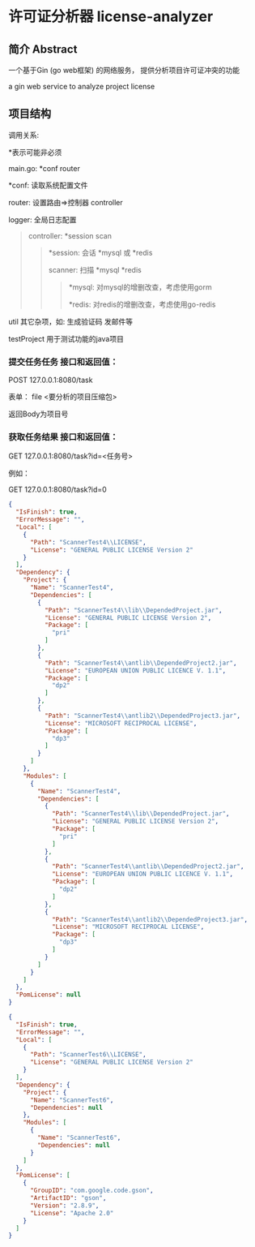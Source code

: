 # 许可证分析器 license-analyzer

## 简介 Abstract

一个基于Gin (go web框架) 的网络服务， 提供分析项目许可证冲突的功能

a gin web service to analyze project license

## 项目结构

调用关系:

*表示可能非必须

main.go: *conf router

*conf: 读取系统配置文件

router: 设置路由=>控制器 controller

logger: 全局日志配置

> controller: *session scan
>
> > *session: 会话 *mysql 或 *redis
> >
> > scanner: 扫描 *mysql *redis
> > > *mysql: 对mysql的增删改查，考虑使用gorm
> > >
> > > *redis: 对redis的增删改查，考虑使用go-redis

util 其它杂项，如: 生成验证码 发邮件等

testProject 用于测试功能的java项目

### 提交任务任务 接口和返回值：

POST 127.0.0.1:8080/task

表单： file <要分析的项目压缩包>

返回Body为项目号

### 获取任务结果 接口和返回值：

GET 127.0.0.1:8080/task?id=<任务号>

例如：

GET 127.0.0.1:8080/task?id=0

```json
{
  "IsFinish": true,
  "ErrorMessage": "",
  "Local": [
    {
      "Path": "ScannerTest4\\LICENSE",
      "License": "GENERAL PUBLIC LICENSE Version 2"
    }
  ],
  "Dependency": {
    "Project": {
      "Name": "ScannerTest4",
      "Dependencies": [
        {
          "Path": "ScannerTest4\\lib\\DependedProject.jar",
          "License": "GENERAL PUBLIC LICENSE Version 2",
          "Package": [
            "pri"
          ]
        },
        {
          "Path": "ScannerTest4\\antlib\\DependedProject2.jar",
          "License": "EUROPEAN UNION PUBLIC LICENCE V. 1.1",
          "Package": [
            "dp2"
          ]
        },
        {
          "Path": "ScannerTest4\\antlib2\\DependedProject3.jar",
          "License": "MICROSOFT RECIPROCAL LICENSE",
          "Package": [
            "dp3"
          ]
        }
      ]
    },
    "Modules": [
      {
        "Name": "ScannerTest4",
        "Dependencies": [
          {
            "Path": "ScannerTest4\\lib\\DependedProject.jar",
            "License": "GENERAL PUBLIC LICENSE Version 2",
            "Package": [
              "pri"
            ]
          },
          {
            "Path": "ScannerTest4\\antlib\\DependedProject2.jar",
            "License": "EUROPEAN UNION PUBLIC LICENCE V. 1.1",
            "Package": [
              "dp2"
            ]
          },
          {
            "Path": "ScannerTest4\\antlib2\\DependedProject3.jar",
            "License": "MICROSOFT RECIPROCAL LICENSE",
            "Package": [
              "dp3"
            ]
          }
        ]
      }
    ]
  },
  "PomLicense": null
}
```

```json
{
  "IsFinish": true,
  "ErrorMessage": "",
  "Local": [
    {
      "Path": "ScannerTest6\\LICENSE",
      "License": "GENERAL PUBLIC LICENSE Version 2"
    }
  ],
  "Dependency": {
    "Project": {
      "Name": "ScannerTest6",
      "Dependencies": null
    },
    "Modules": [
      {
        "Name": "ScannerTest6",
        "Dependencies": null
      }
    ]
  },
  "PomLicense": [
    {
      "GroupID": "com.google.code.gson",
      "ArtifactID": "gson",
      "Version": "2.8.9",
      "License": "Apache 2.0"
    }
  ]
}
```